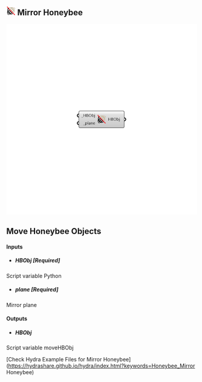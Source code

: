 ## ![](../../images/icons/Mirror_Honeybee.png) Mirror Honeybee

![](../../images/components/Mirror_Honeybee.png)

Move Honeybee Objects
 -
 

#### Inputs
* ##### HBObj [Required]
Script variable Python
* ##### plane [Required]
Mirror plane

#### Outputs
* ##### HBObj
Script variable moveHBObj


[Check Hydra Example Files for Mirror Honeybee](https://hydrashare.github.io/hydra/index.html?keywords=Honeybee_Mirror Honeybee)